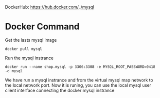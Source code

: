 DockerHub: https://hub.docker.com/_/mysql


# Docker Command


Get the lasts mysql image

```shell
docker pull mysql
```

Run the mysql instrance

```
docker run --name shop.mysql -p 3306:3308 -e MYSQL_ROOT_PASSWORD=0418 -d mysql
```

We have run a mysql instrance and from the virtual mysql map network to the local network port. Now it is runing, you can use the local mysql user client interface connecting the docker mysql instrance




